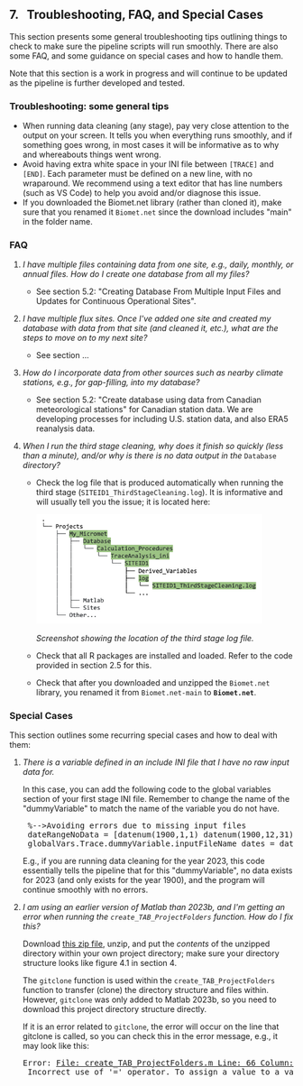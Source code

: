 ## 7. &nbsp; Troubleshooting, FAQ, and Special Cases

<link rel="stylesheet" href="css/style.css">

This section presents some general troubleshooting tips outlining things to check to make sure the pipeline scripts will run smoothly. There are also some FAQ, and some guidance on special cases and how to handle them.

Note that this section is a work in progress and will continue to be updated as the pipeline is further developed and tested.

### Troubleshooting: some general tips

* When running data cleaning (any stage), pay very close attention to the output on your screen. It tells you when everything runs smoothly, and if something goes wrong, in most cases it will be informative as to why and whereabouts things went wrong. 
* Avoid having extra white space in your INI file between `[TRACE]` and `[END]`. Each parameter must be defined on a new line, with no wraparound. We recommend using a text editor that has line numbers (such as VS Code) to help you avoid and/or diagnose this issue.
* If you downloaded the Biomet.net library (rather than cloned it), make sure that you renamed it `Biomet.net` since the download includes "main" in the folder name.


### FAQ

1. *I have multiple files containing data from one site, e.g., daily, monthly, or annual files. How do I create one database from all my files?*

    * See section 5.2: "Creating Database From Multiple Input Files and Updates for Continuous Operational Sites".

2. *I have multiple flux sites. Once I've added one site and created my database with data from that site (and cleaned it, etc.), what are the steps to move on to my next site?*

    * See section ...

3. *How do I incorporate data from other sources such as nearby climate stations, e.g., for gap-filling, into my database?*

    * See section 5.2: "Create database using data from Canadian meteorological stations" for Canadian station data. We are developing processes for including U.S. station data, and also ERA5 reanalysis data.

4. *When I run the third stage cleaning, why does it finish so quickly (less than a minute), and/or why is there is no data output in the* `Database` *directory?*

    * Check the log file that is produced automatically when running the third stage (`SITEID1_ThirdStageCleaning.log`). It is informative and will usually tell you the issue; it is located here:

        <img src="images/directory_trees/DirectoryTree8.jpg" alt="ThirdStageLogFile" width="400"/>

        *Screenshot showing the location of the third stage log file.*

    * Check that all R packages are installed and loaded. Refer to the code provided in section 2.5 for this.

    * Check that after you downloaded and unzipped the `Biomet.net` library, you renamed it from `Biomet.net-main` to **`Biomet.net`**.

### Special Cases

This section outlines some recurring special cases and how to deal with them:

1. *There is a variable defined in an include INI file that I have no raw input data for.* 

    In this case, you can add the following code to the global variables section of your first stage INI file. Remember to change the name of the "dummyVariable" to match the name of the variable you do not have.

    <pre>
    %-->Avoiding errors due to missing input files 
    dateRangeNoData = [datenum(1900,1,1) datenum(1900,12,31)]
    globalVars.Trace.dummyVariable.inputFileName_dates = dateRangeNoData</pre>
    E.g., if you are running data cleaning for the year 2023, this code essentially tells the pipeline that for this "dummyVariable", no data exists for 2023 (and only exists for the year 1900), and the program will continue smoothly with no errors.

2. *I am using an earlier version of Matlab than 2023b, and I'm getting an error when running the `create_TAB_ProjectFolders` function. How do I fix this?*
    
    Download <a href= "directory_setup/My_Micromet_Folder.zip">this zip file</a>, unzip, and put the *contents* of the unzipped directory within your own project directory; make sure your directory structure looks like figure 4.1 in section 4. 

    The `gitclone` function is used within the `create_TAB_ProjectFolders` function to transfer (clone) the directory structure and files within. However, `gitclone` was only added to Matlab 2023b, so you need to download this project directory structure directly.

    If it is an error related to `gitclone`, the error will occur on the line that gitclone is called, so you can check this in the error message, e.g., it may look like this:
    <pre>Error: <u>File: create_TAB_ProjectFolders.m Line: 66 Column: 32</u>
    Incorrect use of '=' operator. To assign a value to a variable, use '='. To compare values for equality, use '=='.</pre>

    <!--Ideally, you would update your Matlab version if possible, since we may make edits to the directory structure/set-up in the future... Not sure how we are handling this even for those using gitclone?? -->

<!--
* add info from troubleshooting new Macbook
* add UBC-specific cases?
-->

